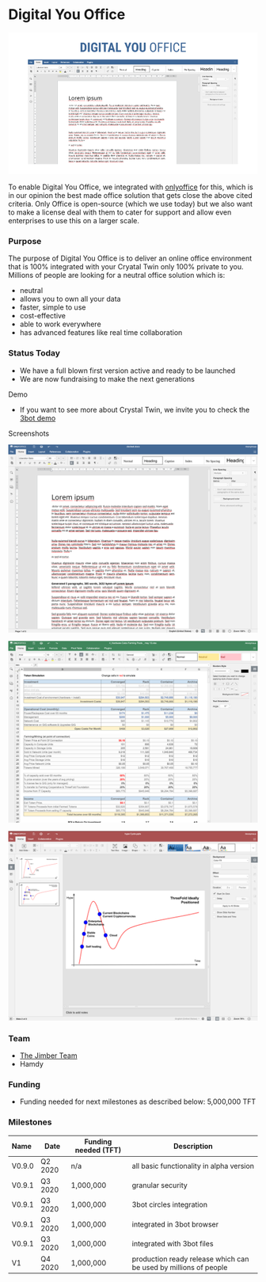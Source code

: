 # Digital You Office

![](../img/digitalyou/digitalyouoffice.png)

To enable Digital You Office, we integrated with [onlyoffice](https://www.onlyoffice.com/) for this, which is in our opinion the best made office solution that gets close the above cited criteria. Only Office is open-source (which we use today) but we also want to make a license deal with them to cater for support and allow even enterprises to use this on a larger scale. 

### Purpose

The purpose of Digital You Office is to deliver an online office environment that is 100% integrated with your Cryatal Twin only 100% private to you. Millions of people are looking for a neutral office solution which is:
- neutral 
- allows you to own all your data
- faster, simple to use
- cost-effective
- able to work everywhere
- has advanced features like real time collaboration

### Status Today

- We have a full blown first version active and ready to be launched
- We are now fundraising to make the next generations


Demo

- If you want to see more about Crystal Twin, we invite you to check the [3bot demo](3botdemo.md)

Screenshots

![](./img/docs.png)

![](./img/spreadsheet.png)

![](./img/slides.png)

### Team

- [The Jimber Team](https://www.jimber.org/securityBroker.html)
- Hamdy

### Funding

- Funding needed for next milestones as described below: 5,000,000 TFT

### Milestones

| Name         | Date   | Funding needed (TFT) | Description |
|:-------------|--------|--------|-------------|
| V0.9.0 | Q2 2020 |  n/a | all basic functionality in alpha version |
| V0.9.1 | Q3 2020 |  1,000,000 | granular security |
| V0.9.1 | Q3 2020 |  1,000,000  | 3bot circles integration  | 
| V0.9.1 | Q3 2020 |  1,000,000  | integrated in 3bot browser |
| V0.9.1 | Q3 2020 |  1,000,000  | integrated with 3bot files |
| V1 | Q4 2020 |  1,000,000 | production ready release which can be used by millions of people|